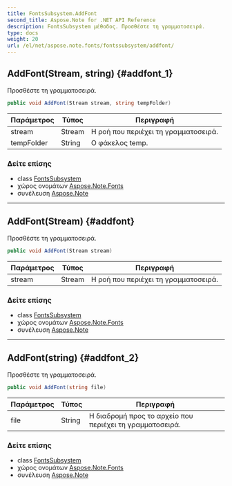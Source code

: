 ```yaml
---
title: FontsSubsystem.AddFont
second_title: Aspose.Note for .NET API Reference
description: FontsSubsystem μέθοδος. Προσθέστε τη γραμματοσειρά.
type: docs
weight: 20
url: /el/net/aspose.note.fonts/fontssubsystem/addfont/
---
```

## AddFont(Stream, string) {#addfont_1}

Προσθέστε τη γραμματοσειρά.

```csharp
public void AddFont(Stream stream, string tempFolder)
```

| Παράμετρος | Τύπος | Περιγραφή |
| --- | --- | --- |
| stream | Stream | Η ροή που περιέχει τη γραμματοσειρά. |
| tempFolder | String | Ο φάκελος temp. |

### Δείτε επίσης

* class [FontsSubsystem](../)
* χώρος ονομάτων [Aspose.Note.Fonts](../../fontssubsystem/)
* συνέλευση [Aspose.Note](../../../)

---

## AddFont(Stream) {#addfont}

Προσθέστε τη γραμματοσειρά.

```csharp
public void AddFont(Stream stream)
```

| Παράμετρος | Τύπος | Περιγραφή |
| --- | --- | --- |
| stream | Stream | Η ροή που περιέχει τη γραμματοσειρά. |

### Δείτε επίσης

* class [FontsSubsystem](../)
* χώρος ονομάτων [Aspose.Note.Fonts](../../fontssubsystem/)
* συνέλευση [Aspose.Note](../../../)

---

## AddFont(string) {#addfont_2}

Προσθέστε τη γραμματοσειρά.

```csharp
public void AddFont(string file)
```

| Παράμετρος | Τύπος | Περιγραφή |
| --- | --- | --- |
| file | String | Η διαδρομή προς το αρχείο που περιέχει τη γραμματοσειρά. |

### Δείτε επίσης

* class [FontsSubsystem](../)
* χώρος ονομάτων [Aspose.Note.Fonts](../../fontssubsystem/)
* συνέλευση [Aspose.Note](../../../)


